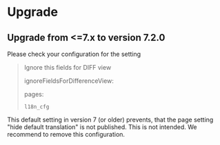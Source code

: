 # Upgrade

## Upgrade from  <=7.x to version 7.2.0

Please check your configuration for the setting 

> Ignore this fields for DIFF view
>
> ignoreFieldsForDifferenceView:
>
>   pages:
>
>     l18n_cfg

This default setting in version 7 (or older) prevents, that the page setting "hide default translation" is not published.
This is not intended. We recommend to remove this configuration.
